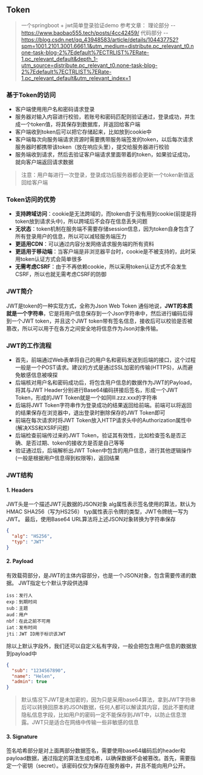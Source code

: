 ## Token
> 一个springboot + jwt简单登录验证demo
> 参考文章：
> 理论部分 -- https://www.baobao555.tech/posts/4cc42459/
> 代码部分 -- https://blog.csdn.net/qq_43948583/article/details/104437752?spm=1001.2101.3001.6661.1&utm_medium=distribute.pc_relevant_t0.none-task-blog-2%7Edefault%7ECTRLIST%7ERate-1.pc_relevant_default&depth_1-utm_source=distribute.pc_relevant_t0.none-task-blog-2%7Edefault%7ECTRLIST%7ERate-1.pc_relevant_default&utm_relevant_index=1
### 基于Token的访问
+ 客户端使用用户名和密码请求登录
+ 服务器对输入内容进行校验，若账号和密码匹配则验证通过，登录成功，并生成一个token值，将其保存到数据库，并返回给客户端
+ 客户端收到token后可以把它存储起来，比如放到cookie中
+ 客户端每次向服务端请求资源时需要携带服务端签发的token，以后每次请求服务器时都携带该token（放在响应头里），提交给服务器进行校验
+ 服务端收到请求，然后去验证客户端请求里面带着的token，如果验证成功，就向客户端返回请求数据
> 注意：用户每进行一次登录，登录成功后服务器都会更新一个token新值返回给客户端
### Token访问的优势
+ **支持跨域访问**：cookie是无法跨域的，而token由于没有用到cookie(前提是将token放到请求头中)，所以跨域后不会存在信息丢失问题 
+ **无状态**：token机制在服务端不需要存储session信息，因为token自身包含了所有登录用户的信息，所以可以减轻服务端压力 
+ **更适用CDN**：可以通过内容分发网络请求服务端的所有资料 
+ **更适用于移动端**：当客户端是非浏览器平台时，cookie是不被支持的，此时采用token认证方式会简单很多 
+ **无需考虑CSRF**：由于不再依赖cookie，所以采用token认证方式不会发生CSRF，所以也就无需考虑CSRF的防御
### JWT简介
JWT是token的一种实现方式，全称为Json Web Token
通俗地说，**JWT的本质就是一个字符串**，它是将用户信息保存到一个Json字符串中，然后进行编码后得到一个JWT token，并且这个JWT token带有签名信息，接收后可以校验是否被篡改，所以可以用于在各方之间安全地将信息作为Json对象传输。
### JWT的工作流程
+ 首先，前端通过Web表单将自己的用户名和密码发送到后端的接口，这个过程一般是一个POST请求。建议的方式是通过SSL加密的传输(HTTPS)，从而避免敏感信息被嗅探
+ 后端核对用户名和密码成功后，将包含用户信息的数据作为JWT的Payload，将其与JWT Header分别进行Base64编码拼接后签名，形成一个JWT Token，形成的JWT Token就是一个如同lll.zzz.xxx的字符串
+ 后端将JWT Token字符串作为登录成功的结果返回给前端。前端可以将返回的结果保存在浏览器中，退出登录时删除保存的JWT Token即可
+ 前端在每次请求时将JWT Token放入HTTP请求头中的Authorization属性中(解决XSS和XSRF问题)
+ 后端检查前端传过来的JWT Token，验证其有效性，比如检查签名是否正确、是否过期、token的接收方是否是自己等等
+ 验证通过后，后端解析出JWT Token中包含的用户信息，进行其他逻辑操作(一般是根据用户信息得到权限等)，返回结果

### JWT结构
#### 1. Headers
JWT头是一个描述JWT元数据的JSON对象
alg属性表示签名使用的算法，默认为HMAC SHA256（写为HS256）
typ属性表示令牌的类型，JWT令牌统一写为JWT。
最后，使用Base64 URL算法将上述JSON对象转换为字符串保存
```json
{
  "alg": "HS256",
  "typ": "JWT"
}
```
#### 2. Payload
有效载荷部分，是JWT的主体内容部分，也是一个JSON对象，包含需要传递的数据。 JWT指定七个默认字段供选择
```
iss：发行人
exp：到期时间
sub：主题
aud：用户
nbf：在此之前不可用
iat：发布时间
jti：JWT ID用于标识该JWT
```
除以上默认字段外，我们还可以自定义私有字段，一般会把包含用户信息的数据放到payload中
```json
{
  "sub": "1234567890",
  "name": "Helen",
  "admin": true
}
```
> 默认情况下JWT是未加密的，因为只是采用base64算法，拿到JWT字符串后可以转换回原本的JSON数据，任何人都可以解读其内容，因此不要构建隐私信息字段，比如用户的密码一定不能保存到JWT中，以防止信息泄露。JWT只是适合在网络中传输一些非敏感的信息
#### 3. Signature
签名哈希部分是对上面两部分数据签名，需要使用base64编码后的header和payload数据，通过指定的算法生成哈希，以确保数据不会被篡改。首先，需要指定一个密钥（secret）。该密码仅仅为保存在服务器中，并且不能向用户公开。
